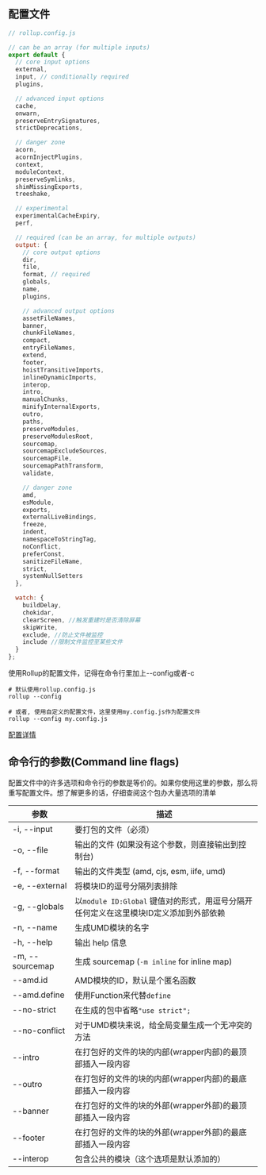 ## 配置文件

```js
// rollup.config.js

// can be an array (for multiple inputs)
export default {
  // core input options
  external,
  input, // conditionally required
  plugins,

  // advanced input options
  cache,
  onwarn,
  preserveEntrySignatures,
  strictDeprecations,

  // danger zone
  acorn,
  acornInjectPlugins,
  context,
  moduleContext,
  preserveSymlinks,
  shimMissingExports,
  treeshake,

  // experimental
  experimentalCacheExpiry,
  perf,

  // required (can be an array, for multiple outputs)
  output: {
    // core output options
    dir,
    file,
    format, // required
    globals,
    name,
    plugins,

    // advanced output options
    assetFileNames,
    banner,
    chunkFileNames,
    compact,
    entryFileNames,
    extend,
    footer,
    hoistTransitiveImports,
    inlineDynamicImports,
    interop,
    intro,
    manualChunks,
    minifyInternalExports,
    outro,
    paths,
    preserveModules,
    preserveModulesRoot,
    sourcemap,
    sourcemapExcludeSources,
    sourcemapFile,
    sourcemapPathTransform,
    validate,

    // danger zone
    amd,
    esModule,
    exports,
    externalLiveBindings,
    freeze,
    indent,
    namespaceToStringTag,
    noConflict,
    preferConst,
    sanitizeFileName,
    strict,
    systemNullSetters
  },

  watch: {
    buildDelay,
    chokidar,
    clearScreen, //触发重建时是否清除屏幕
    skipWrite,
    exclude, //防止文件被监控
    include //限制文件监控至某些文件
  }
};
```

使用Rollup的配置文件，记得在命令行里加上--config或者-c
```shell
# 默认使用rollup.config.js
rollup --config

# 或者, 使用自定义的配置文件，这里使用my.config.js作为配置文件
rollup --config my.config.js
```

[配置详情](https://www.rollupjs.com/guide/big-list-of-options)

## 命令行的参数(Command line flags)
配置文件中的许多选项和命令行的参数是等价的。如果你使用这里的参数，那么将重写配置文件。想了解更多的话，仔细查阅这个包办大量选项的清单

|参数|描述|
|--|--|
|-i, --input <filename>      |要打包的文件（必须）|
|-o, --file <output>         |输出的文件 (如果没有这个参数，则直接输出到控制台)|
|-f, --format <format>       |输出的文件类型 (amd, cjs, esm, iife, umd)|
|-e, --external <ids>        |将模块ID的逗号分隔列表排除|
|-g, --globals <pairs>       |以`module ID:Global` 键值对的形式，用逗号分隔开 任何定义在这里模块ID定义添加到外部依赖|
|-n, --name <name>           |生成UMD模块的名字|
|-h, --help                  |输出 help 信息|
|-m, --sourcemap             |生成 sourcemap (`-m inline` for inline map)|
|--amd.id                    |AMD模块的ID，默认是个匿名函数|
|--amd.define                |使用Function来代替`define`|
|--no-strict                 |在生成的包中省略`"use strict";`|
|--no-conflict               |对于UMD模块来说，给全局变量生成一个无冲突的方法|
|--intro                     |在打包好的文件的块的内部(wrapper内部)的最顶部插入一段内容|
|--outro                     |在打包好的文件的块的内部(wrapper内部)的最底部插入一段内容|
|--banner                    |在打包好的文件的块的外部(wrapper外部)的最顶部插入一段内容|
|--footer                    |在打包好的文件的块的外部(wrapper外部)的最底部插入一段内容|
|--interop                   |包含公共的模块（这个选项是默认添加的）|